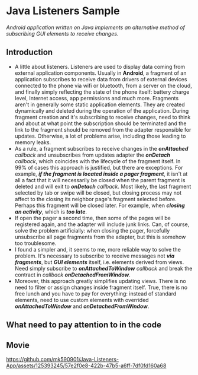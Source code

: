 # Java Listeners Sample

_Android application written on Java implements an alternative method of subscribing GUI elements to receive changes_.

## Introduction

* A little about listeners. Listeners are used to display data coming from external application components. Usually in __Android__, a fragment of an application subscribes to receive data from drivers of external devices connected to the phone via wifi or bluetooth, from a server on the cloud, and finally simply reflecting the state of the phone itself: battery charge level, Internet access, app permissions and much more.
Fragments aren't in generally some static application elements. They are created dynamically and deleted during the operation of the application. During fragment creation and it's subscribing to receive changes, need to think and about at what point the subscription should be terminated and the link to the fragment should be removed from the adapter responsible for updates. Otherwise, a lot of problems arise, including those leading to memory leaks.
* As a rule, a fragment subscribes to receive changes in the ***onAttached*** _callback_ and unsubscribes from updates adapter the ***onDetach*** _callback_, which coincides with the lifecycle of the fragment itself. In 99% of cases this approach is justified, but there are exceptions.
For example, ***if the fragment is located inside a pager fragment***, it isn't at all a fact that it will necessarily be closed when the parent fragment is deleted and will exit to ***onDetach*** _callback_. Most likely, the last fragment selected by tab or swipe will be closed, but closing process may not affect to the closing its neighbor page's fragment selected before. Perhaps this fragment will be closed later. For example, when ***closing an activity***, which is ***too late***.
* If open the pager a second time, then some of the pages will be registered again, and the adapter will include junk links.
Can, of course, solve the problem artificially: when closing the pager, forcefully unsubscribe all page fragments from the adapter, but this is somehow too troublesome.
* I found a simpler and, it seems to me, more reliable way to solve the problem. It's necessary to subscribe to receive messages not ***via fragments***, but ***GUI elements*** itself, i.e. elements derived from views. Need simply subscribe to ***onAttachedToWindow*** _callback_ and break the contract in _callback_ ***onDetachedFromWindow***.
* Moreover, this approach greatly simplifies updating views. There is no need to filter or assign changes inside fragment itself.
True, there is no free lunch and you have to pay for everything: instead of standard elements, need to use custom elements with overrided ***onAttachedToWindow*** and ***onDetachedFromWindow***.

## What need to pay attention to in the code

## Movie

https://github.com/mk590901/Java-Listeners-App/assets/125393245/57e2f0e8-422b-47b5-a6ff-7df0fd160a68



